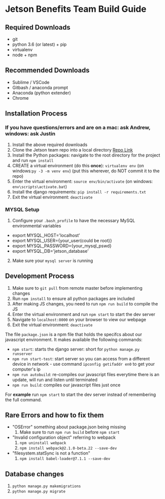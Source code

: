 # Jetson Benefits Team Build Guide

## Required Downloads
* git
* python 3.6 (or latest) + pip
* virtualenv
* node + npm

## Recommended Downloads
* Sublime / VSCode
* Gitbash / anaconda prompt
* Anaconda (python extender)
* Chrome

## Installation Process
### If you have questions/errors and are on a mac: ask Andrew, windows: ask Justin
1. Install the above required downloads
2. Clone the Jetson team repo into a local directory [Repo Link](https://github.com/loganallen/JetsonBenefits)
3. Install the Python packages: navigate to the root directory for the project and run `npm install`
4. CREATE a virtual environment (do this **once**): `virtualenv env` (on windows:`py -3 -m venv env`) (put this wherever, do NOT commit it to the repo)
5. Enter the virtual environment: `source env/bin/activate` (on windows: `env\scripts\activate.bat`)
6. Install the django requirements: `pip install -r requirements.txt`
7. Exit the virtual environment: `deactivate`

### MYSQL Setup
1. Configure your `.bash_profile` to have the necessary MySQL environmental variables
* export MYSQL_HOST='localhost'
* export MYSQL_USER={your_user(could be root)}
* export MYSQL_PASSWORD={your_mysql_pswd}
* export MYSQL_DB='jetson_database'
2. Make sure your `mysql server` is running

## Development Process
1. Make sure to `git pull` from remote master before implementing changes
2. Run `npm install` to ensure all python packages are included
3. After making JS changes, you need to run `npm run build` to compile the JS
4. Enter the virtual environment and run `npm start` to start the dev server
5. Navigate to `localhost:8000` on your browser to view our webpage
6. Exit the virtual environment: `deactivate`

The file `package.json` is a npm file that holds the specifcs about our javascript environment. It makes available the following commands:
* `npm start`: starts the django server: short for `python manage.py runserver`
* `npm run start-test`: start server so you can access from a different device in network - use command `ipconfig getifaddr en0` to get your computer's ip
* `npm run autobuild`: re-compiles our javascript files everytime there is an update, will run and listen until terminated
* `npm run build`: compiles our javascript files just once

For **example** run `npm start` to start the dev server instead of remembering the full command.

## Rare Errors and how to fix them
* "OSError" something about package.json being missing
	1. Make sure to run `npm run build` before `npm start`
* "Invalid configuration object" referring to webpack
	1. ``` npm uninstall webpack ```
	2. ``` npm install webpack@2.1.0-beta.22 --save-dev ```
* "filesystem.statSync is not a function"
	1. ``` npm install babel-loader@7.1.1 --save-dev ```

## Database changes
1. `python manage.py makemigrations`
2. `python manage.py migrate`
